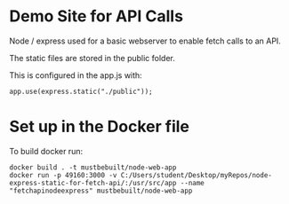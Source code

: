 # Demo Site for API Calls

Node / express used for a basic webserver to enable fetch calls to an API.

The static files are stored in the public folder.

This is configured in the app.js with:

```app.use(express.static("./public"));```

# Set up in the Docker file

To build docker run:

```
docker build . -t mustbebuilt/node-web-app
docker run -p 49160:3000 -v C:/Users/student/Desktop/myRepos/node-express-static-for-fetch-api/:/usr/src/app --name "fetchapinodeexpress" mustbebuilt/node-web-app 
```